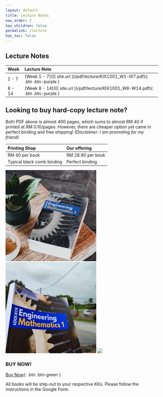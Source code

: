 ```yaml
---
layout: default
title: Lecture Notes
nav_order: 2
has_children: false
permalink: /lecture
has_toc: false
---
```


## Lecture Notes

| Week | Lecture Note |
|:-----|:-------------|
| 1 - 7 | [Week 1 - 7]({{ site.url }}/pdf/lecture/KIX1001_W1-W7.pdf){: .btn .btn-purple } |
| 8 - 14 | [Week 8 - 14]({{ site.url }}/pdf/lecture/KIX1001_W8-W14.pdf){: .btn .btn-purple } |

## Looking to buy hard-copy lecture note?

Both PDF above is almost 400 pages, which sums to almost RM 40 if printed at RM 0.10/pages. However, there are cheaper option yet came in perfect binding and free shipping! _(Disclaimer: I am promoting for my friend)_

| Printing Shop | Our offering |
|:--------------|:-------------|
| RM 40 per book | RM 28.90 per book |
| Typical black comb binding | Perfect binding |

<p float="left">
  <img src="/pages/lecture/images/1.png" width="300" />
  <img src="/pages/lecture/images/2.png" width="300" /> 
  <img src="/pages/lecture/images/flip.gif" width="300" />
</p>

### BUY NOW!

[Buy Now](https://forms.gle/WYWKqD7fPKHpHQW18){: .btn .btn-green }

All books will be ship-out to your respective KKs. Please follow the instructions in the Google Form.